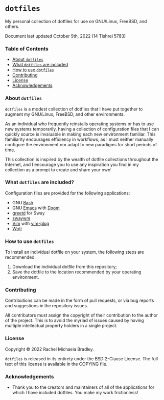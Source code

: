 # `dotfiles`
My personal collection of dotfiles for use on GNU/Linux, FreeBSD, and others.

Document last updated October 9th, 2022 (14 Tishrei 5783)

### Table of Contents
- [About `dotfiles`](#about-dotfiles)
- [What `dotfiles` are included](#what-dotfiles-are-included)
- [How to use `dotfiles`](#how-to-use-dotfiles)
- [Contributing](#contributing)
- [License](#license)
- [Acknowledgements](#acknowledgements)

### About `dotfiles`

`dotfiles` is a modest collection of dotfiles that I have put together to
augment my GNU/Linux, FreeBSD, and other environments.

As an individual who frequently reinstalls operating systems or has to use
new systems temporarily, having a collection of configuration files that I can
quickly source is invaluable in making each new environment familiar. This
familiarity encourages efficiency in workflows, as I must neither manually
configure the environment nor adapt to new paradigms for short periods of time.

This collection is inspired by the wealth of dotfile collections throughout
the Internet, and I encourage you to use any inspiration you find in my
collection as a prompt to create and share your own!

### What `dotfiles` are included?

Configuration files are provided for the following applications:
- GNU [Bash](https://www.gnu.org/software/bash/)
- GNU [Emacs](https://www.gnu.org/software/emacs/) with
[Doom](https://github.com/hlissner/doom-emacs/)
- [greetd](https://git.sr.ht/~kennylevinsen/greetd) for Sway
- [swaywm](https://swaywm.org/)
- [Vim](https://www.vim.org/) with 
[vim-plug](https://github.com/junegunn/vim-plug)
- [Wofi](https://hg.sr.ht/~scoopta/wofi/)

### How to use `dotfiles`

To install an individual dotfile on your system, the following steps are
recommended.

1. Download the individual dotfile from this repository;
2. Save the dotfile to the location recommended by your operating environment.

### Contributing

Contributions can be made in the form of pull requests, or via bug reports
and suggestions in the repository issues.

All contributors must assign the copyright of their contribution to the author
of the project. This is to avoid the myriad of issues caused by having 
multiple intellectual property holders in a single project.

### License

Copyright &copy; 2022 Rachel Michaela Bradley.

`dotfiles` is released in its entirety under the BSD 2-Clause License. The
full text of this license is available in the COPYING file.

### Acknowledgements

- Thank you to the creators and maintainers of all of the applications for which
I have included dotfiles. You make my work frictionless!
